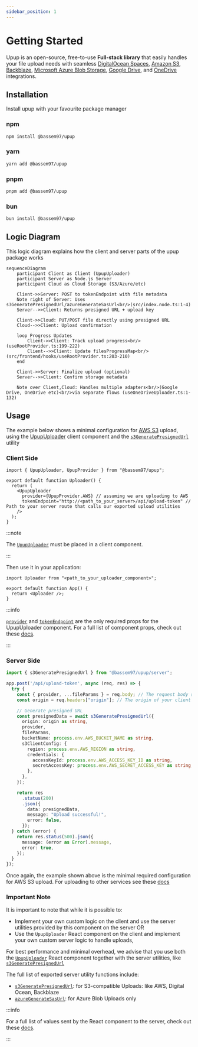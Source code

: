 ```yaml
---
sidebar_position: 1
---
```


# Getting Started

Upup is an open-source, free-to-use **Full-stack library** that easily handles your file upload needs with seamless [DigitalOcean Spaces](/docs/intro.md), [Amazon S3](/docs/intro.md), [Backblaze](/docs/intro.md), [Microsoft Azure Blob Storage](/docs/intro.md), [Google Drive](/docs/intro.md), and [OneDrive](/docs/intro.md) integrations.

## Installation

Install upup with your favourite package manager

### npm

```bash
npm install @bassem97/upup
```

### yarn

```bash
yarn add @bassem97/upup
```

### pnpm

```bash
pnpm add @bassem97/upup
```

### bun

```bash
bun install @bassem97/upup
```

## Logic Diagram

This logic diagram explains how the client and server parts of the upup package works

```mermaid
sequenceDiagram
    participant Client as Client (UpupUploader)
    participant Server as Node.js Server
    participant Cloud as Cloud Storage (S3/Azure/etc)
    
    Client->>Server: POST to tokenEndpoint with file metadata
    Note right of Server: Uses s3GeneratePresignedUrl/azureGenerateSasUrl<br/>(src/index.node.ts:1-4)
    Server-->>Client: Returns presigned URL + upload key
    
    Client->>Cloud: PUT/POST file directly using presigned URL
    Cloud-->>Client: Upload confirmation
    
    loop Progress Updates
        Client->>Client: Track upload progress<br/>(useRootProvider.ts:199-222)
        Client-->>Client: Update filesProgressMap<br/>(src/frontend/hooks/useRootProvider.ts:203-210)
    end
    
    Client->>Server: Finalize upload (optional)
    Server-->>Client: Confirm storage metadata
    
    Note over Client,Cloud: Handles multiple adapters<br/>(Google Drive, OneDrive etc)<br/>via separate flows (useOneDriveUploader.ts:1-132)
```

## Usage

The example below shows a minimal configuration for [AWS S3](/docs/intro.md) upload, using the [UpupUploader](/docs/category/upupuploader) client component and the [`s3GeneratePresignedUrl`](/docs/intro.md) utility

### Client Side

```tsx
import { UpupUploader, UpupProvider } from "@bassem97/upup";

export default function Uploader() {
  return (
    <UpupUploader
      provider={UpupProvider.AWS} // assuming we are uploading to AWS
      tokenEndpoint="http://<path_to_your_server>/api/upload-token" // Path to your server route that calls our exported upload utilities
    />
  );
}
```

:::note

The [`UpupUploader`](/docs/category/upupuploader) must be placed in a client component.

:::

Then use it in your application:

```tsx
import Uploader from "<path_to_your_uploader_component>";

export default function App() {
  return <Uploader />;
}
```

:::info

 [`provider`](/docs/api-reference/upupuploader/required-props.md#provider) and [`tokenEndpoint`](/docs/api-reference/upupuploader/required-props.md#tokenendpoint) are the only required props for the UpupUploader component. For a full list of component props, check out these [docs](/docs/category/upupuploader).

:::

### Server Side

```ts
import { s3GeneratePresignedUrl } from "@bassem97/upup/server";

app.post('/api/upload-token', async (req, res) => {
  try {
    const { provider, ...fileParams } = req.body; // The request body sent from the `UpupUploader` client component
    const origin = req.headers["origin"]; // The origin of your client application

    // Generate presigned URL
    const presignedData = await s3GeneratePresignedUrl({
      origin: origin as string,
      provider,
      fileParams,
      bucketName: process.env.AWS_BUCKET_NAME as string,
      s3ClientConfig: {
        region: process.env.AWS_REGION as string,
        credentials: {
          accessKeyId: process.env.AWS_ACCESS_KEY_ID as string,
          secretAccessKey: process.env.AWS_SECRET_ACCESS_KEY as string,
        },
      },
    });

    return res
      .status(200)
      .json({
        data: presignedData,
        message: "Upload successful!",
        error: false,
      });
  } catch (error) {
    return res.status(500).json({
      message: (error as Error).message,
      error: true,
    });
  }
});
```

Once again, the example shown above is the minimal required configuration for AWS S3 upload. For uploading to other services see these [docs](/docs/intro.md)

### Important Note

It is important to note that while it is possible to:

- Implement your own custom logic on the client and use the server utilities provided by this component on the server OR
- Use the `UpupUploader` React component on the client and implement your own custom server logic to handle uploads,

For best performance and minimal overhead, we advise that you use both the [`UpupUploader`](/docs/category/upupuploader) React component together with the server utilities, like [`s3GeneratePresignedUrl`](/docs/intro.md)

The full list of exported server utility functions include:

- [`s3GeneratePresignedUrl`](/docs/intro.md): for S3-compatible Uploads: like AWS, Digital Ocean, Backblaze
- [`azureGenerateSasUrl`](/docs/intro.md): for Azure Blob Uploads only

:::info

For a full list of values sent by the React component to the server, check out these [docs](/docs/intro.md).

:::
